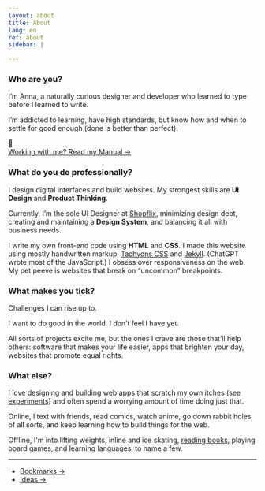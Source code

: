 ```yaml
---
layout: about
title: About
lang: en
ref: about
sidebar: | 

---
```

### Who are you?

I’m Anna, a naturally curious designer and developer who learned to type before I learned to write. 

I’m addicted to learning, have high standards, but know how and when to settle for good enough (done is better than perfect).

<div class="ba bw1 b--faint br4 overflow-hidden mv4">
<a href="/{{page.lang}}/manual" class="no-underline">
    <div class="flex items-center pa3 hover-bg-faint">
        <div class="f2 mr3">📒</div>
        <div>
        <span class="fw1">Working with me?</span> Read&nbsp;my&nbsp;Manual&nbsp;→
        </div>
    </div>
</a>
</div>

### What do you do professionally?

I design digital interfaces and build websites. My strongest skills are **UI Design** and **Product Thinking**. 

Currently, I’m the sole UI Designer at [Shopflix](https://shopflix.gr/), minimizing design debt, creating and maintaining a **Design System**, and balancing it all with business needs.

I write my own front-end code using **HTML** and **CSS**. I made this website using mostly handwritten markup, [Tachyons CSS](https://tachyons.io/) and [Jekyll](https://jekyllrb.com/). (ChatGPT wrote most of the JavaScript.) I obsess over responsiveness on the web. My pet peeve is websites that break on “uncommon” breakpoints.

### What makes you tick?

Challenges I can rise up to.

I want to do good in the world. I don’t feel I have yet.

All sorts of projects excite me, but the ones I crave are those that’ll help others: software that makes your life easier, apps that brighten your day, websites that promote equal rights.

### What else?

I love designing and building web apps that scratch my own itches (see [experiments](/en/experiments/)) and often spend a worrying amount of time doing just that.

Online, I text with friends, read comics, watch anime, go down rabbit holes of all sorts, and keep learning how to build things for the web.

Offline, I'm into lifting weights, inline and ice skating, [reading books](/reading/), playing board games, and learning languages, to name a few.

---

- [Bookmarks →](/bookmarks) 
- [Ideas →](/ideas)

<!-- <video autoplay loop muted src="/assets/skate-circle-oaka-2.mp4" class="w-100 br3"></video> -->
